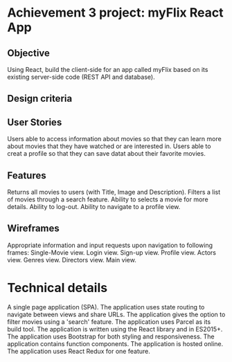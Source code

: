 # Achievement 3 project: myFlix React App
## Objective

Using React, build the client-side for an app called myFlix based on its existing server-side code (REST API and database).

## Design criteria
## User Stories

Users able to access information about movies so that they can learn more about movies that they have watched or are interested in.
Users able to creat a profile so that they can save datat about their favorite movies.

## Features

Returns all movies to users (with Title, Image and Description).
Filters a list of movies through a search feature.
Ability to selects a movie for more details.
Ability to log-out.
Ability to navigate to a profile view.

## Wireframes
Appropriate information and input requests upon navigation to following frames:
Single-Movie view.
Login view.
Sign-up view.
Profile view.
Actors view.
Genres view.
Directors view.
Main view.

# Technical details

A single page application (SPA).
The application uses state routing to navigate between views and share URLs.
The application gives the option to filter movies using a 'search' feature.
The application uses Parcel as its build tool.
The application is written using the React library and in ES2015+.
The application uses Bootstrap for both styling and responsiveness.
The application contains function components.
The application is hosted online.
The application uses React Redux for one feature.

